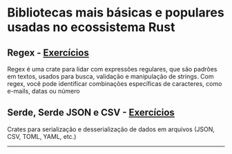 # Bibliotecas mais básicas e populares usadas no ecossistema Rust

## **Regex - [Exercícios](https://github.com/Ricardo7c/Rust-Bibliotecas/blob/main/Regex/README.md)**

Regex é uma crate para lidar com expressões regulares, que são padrões em textos, usados para busca, validação e manipulação de strings. Com regex, você pode identificar combinações específicas de caracteres, como e-mails, datas ou número

## **Serde, Serde JSON e CSV - [Exercícios](https://github.com/Ricardo7c/Rust-Bibliotecas/blob/main/Serde%2C%20Serde%20JSON%20e%20CSV/README.md)**

Crates para serialização e desserialização de dados em arquivos (JSON, CSV, TOML, YAML, etc.)

---
